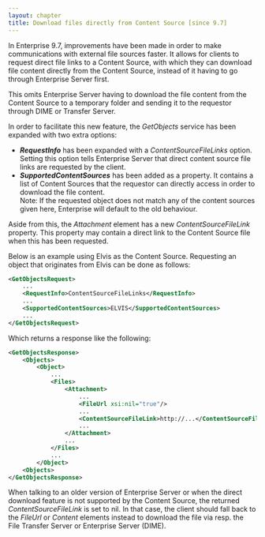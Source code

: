 ```yaml
---
layout: chapter
title: Download files directly from Content Source [since 9.7]
---
```


In Enterprise 9.7, improvements have been made in order to make communications with external file sources faster. It allows for clients to request direct file links to a Content Source, with which they can download file content directly from the Content Source, instead of it having to go through Enterprise Server first.

This omits Enterprise Server having to download the file content from the Content Source to a temporary folder and sending it to the requestor through DIME or Transfer Server.

In order to facilitate this new feature, the *GetObjects* service has been expanded with two extra options:
* ***RequestInfo*** has been expanded with a *ContentSourceFileLinks* option. Setting this option tells Enterprise Server that direct content source file links are requested by the client.
* ***SupportedContentSources*** has been added as a property. It contains a list of Content Sources that the requestor can directly access in order to download the file content.\
Note: If the requested object does not match any of the content sources given here, Enterprise will default to the old behaviour.

Aside from this, the *Attachment* element has a new *ContentSourceFileLink* property. This property may contain a direct link to the Content Source file when this has been requested.

Below is an example using Elvis as the Content Source. Requesting an object that originates from Elvis can be done as follows:

```xml
<GetObjectsRequest>
	...
	<RequestInfo>ContentSourceFileLinks</RequestInfo>
	...
	<SupportedContentSources>ELVIS</SupportedContentSources>
	...
</GetObjectsRequest>
```

Which returns a response like the following:

```xml
<GetObjectsResponse>
	<Objects>
		<Object>
			...
			<Files>
				<Attachment>
					...
					<FileUrl xsi:nil="true"/>
					...
					<ContentSourceFileLink>http://...</ContentSourceFileLink>
					...
				</Attachment>
				...
			</Files>
			...
		</Object>
	<Objects>
</GetObjectsResponse>
```

When talking to an older version of Enterprise Server or when the direct download feature is not supported by the Content Source, the returned *ContentSourceFileLink* is set to nil. In that case, the client should fall back to the *FileUrl* or *Content* elements instead to download the file via resp. the File Transfer Server or Enterprise Server (DIME).

